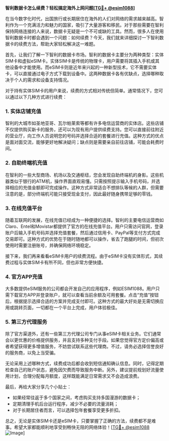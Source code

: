 **智利数据卡怎么续费？轻松搞定海外上网问题[[TG💪+ @esim1088](https://t.me/s/esim1088)]**

在当今数字化时代，出国旅行或长期居住在海外的人们对网络的需求越来越高。智利作为一个充满活力和魅力的国家，吸引了大量游客和移民。对于那些需要在智利保持网络连接的人来说，数据卡无疑是一个不可或缺的工具。然而，很多人在使用智利数据卡时都会遇到一个问题：如何续费？今天，我们就来详细探讨一下智利数据卡的续费方法，帮助大家轻松解决这一难题。

首先，让我们了解一下智利的数据卡市场。智利的数据卡主要分为两种类型：实体SIM卡和虚拟eSIM卡。实体SIM卡是传统的物理卡，用户需要将其插入手机或其他设备中才能使用。而eSIM卡则是近年来兴起的一种新型技术，它不需要实体卡，可以直接通过电子方式下载到设备中。这两种数据卡各有优缺点，选择哪种取决于个人的需求和设备支持情况。

对于持有实体SIM卡的用户来说，续费的方式相对传统但简单。通常情况下，您可以通过以下几种方式进行续费：

### 1. 实体店铺充值
智利的大城市如圣地亚哥、瓦尔帕莱索等都有许多电信运营商的实体店。这些店铺不仅提供购买新卡的服务，还可以为现有用户提供续费支持。您可以直接前往附近的营业厅，向工作人员说明您的号码并选择合适的套餐进行充值。这种方式的优点是面对面交流，能够更好地解决疑问；缺点则是需要亲自前往店铺，可能会耗费时间。

### 2. 自助终端机充值
在智利的一些大型商场、机场以及交通枢纽，您会发现自助终端机的身影。这些机器类似于银行的ATM机，操作界面直观易懂。只需按照提示输入手机号码，并选择相应的充值金额即可完成操作。这种方式非常适合不想排队等候的人群，但需要注意的是，部分终端机可能只接受现金支付，因此最好随身携带足够的零钱。

### 3. 在线充值平台
随着互联网的发展，在线充值已经成为一种便捷的选择。智利的主要电信运营商如Claro、Entel和Movistar都提供了官方的在线充值平台。用户只需访问官网，登录账户后输入手机号码并选择充值套餐，然后通过信用卡、PayPal等支付方式完成交易即可。这种方式的优势在于随时随地都可以操作，省去了跑腿的时间，但初次使用时需要注册账号，并确保网络环境稳定。

接下来，我们再来看看eSIM卡用户的续费流程。由于eSIM卡没有实体形式，其续费过程与实体SIM卡有所不同，但也非常方便快捷。

### 4. 官方APP充值
大多数提供eSIM服务的公司都会开发自己的应用程序，例如ESIM1088。用户只需下载官方APP并登录账户，就可以查看当前余额及可用套餐。点击“充值”按钮后，根据提示选择合适的方案并完成支付即可。这种方式的最大好处是无需切换应用或跳转页面，一切都在一个平台上完成，用户体验极佳。

### 5. 第三方代理服务
除了官方渠道外，还有一些第三方代理公司专门从事eSIM卡相关业务。它们通常会以更优惠的价格提供服务，并且支持多种支付手段。如果您觉得官方定价偏高或者希望获得更多增值服务，不妨尝试联系这些代理商。不过，请务必选择信誉良好的服务商，以免上当受骗。

无论采用上述哪种方式，续费成功后都会收到短信通知确认信息。同时，记得定期检查自己的账户状态，避免因欠费而导致服务中断。另外，建议提前规划好流量使用计划，合理分配每月额度，这样既能满足日常需求又不会造成浪费。

最后，再给大家分享几个小贴士：
- 如果经常往返于多个国家之间，考虑购买支持多国漫游的数据卡；
- 定期清理手机后台运行程序，减少不必要的流量消耗；
- 对于长期居住者而言，可以选择包年套餐享受更多折扣。

总之，无论是实体SIM卡还是eSIM卡，只要掌握了正确的方法，续费都不是难事。希望大家都能顺利地享受到畅快无阻的网络体验！[[TG💪+ @esim1088](https://t.me/s/esim1088) ![Image](https://i.postimg.cc/4NQfJmqS/Snipaste-2025-05-13-00-14-12.png)]